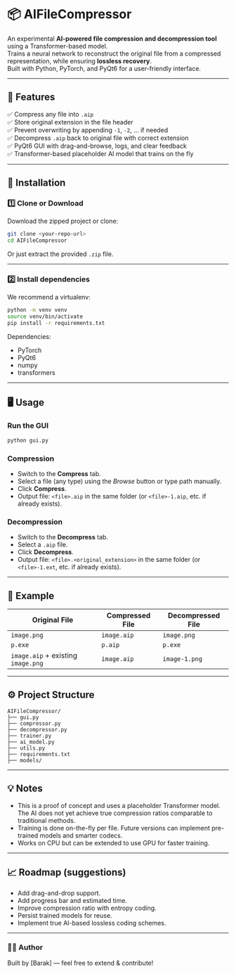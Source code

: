 
# 📦 AIFileCompressor

An experimental **AI-powered file compression and decompression tool** using a Transformer-based model.  
Trains a neural network to reconstruct the original file from a compressed representation, while ensuring **lossless recovery**.  
Built with Python, PyTorch, and PyQt6 for a user-friendly interface.

---

## 🚀 Features
✅ Compress any file into `.aip`  
✅ Store original extension in the file header  
✅ Prevent overwriting by appending `-1`, `-2`, … if needed  
✅ Decompress `.aip` back to original file with correct extension  
✅ PyQt6 GUI with drag-and-browse, logs, and clear feedback  
✅ Transformer-based placeholder AI model that trains on the fly  

---

## 📁 Installation

### 1️⃣ Clone or Download
Download the zipped project or clone:
```bash
git clone <your-repo-url>
cd AIFileCompressor
```

Or just extract the provided `.zip` file.

---

### 2️⃣ Install dependencies
We recommend a virtualenv:
```bash
python -m venv venv
source venv/bin/activate
pip install -r requirements.txt
```

Dependencies:
- PyTorch
- PyQt6
- numpy
- transformers

---

## 🖥️ Usage

### Run the GUI
```bash
python gui.py
```

### Compression
- Switch to the **Compress** tab.
- Select a file (any type) using the *Browse* button or type path manually.
- Click **Compress**.
- Output file: `<file>.aip` in the same folder (or `<file>-1.aip`, etc. if already exists).

### Decompression
- Switch to the **Decompress** tab.
- Select a `.aip` file.
- Click **Decompress**.
- Output file: `<file>.<original_extension>` in the same folder (or `<file>-1.ext`, etc. if already exists).

---

## 📂 Example

| Original File   | Compressed File  | Decompressed File  |
|-----------------|------------------|--------------------|
| `image.png`     | `image.aip`      | `image.png`        |
| `p.exe`         | `p.aip`          | `p.exe`            |
| `image.aip` + existing `image.png` | `image.aip`        | `image-1.png` |

---

## ⚙️ Project Structure
```
AIFileCompressor/
├── gui.py
├── compressor.py
├── decompressor.py
├── trainer.py
├── ai_model.py
├── utils.py
├── requirements.txt
├── models/
```

---

## 💡 Notes
- This is a proof of concept and uses a placeholder Transformer model. The AI does not yet achieve true compression ratios comparable to traditional methods.
- Training is done on-the-fly per file. Future versions can implement pre-trained models and smarter codecs.
- Works on CPU but can be extended to use GPU for faster training.

---

## 📈 Roadmap (suggestions)
- Add drag-and-drop support.
- Add progress bar and estimated time.
- Improve compression ratio with entropy coding.
- Persist trained models for reuse.
- Implement true AI-based lossless coding schemes.

---

### 👨‍💻 Author
Built by [Barak] — feel free to extend & contribute!
